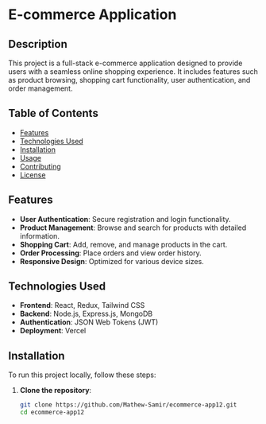 # E-commerce Application

## Description

This project is a full-stack e-commerce application designed to provide users with a seamless online shopping experience. It includes features such as product browsing, shopping cart functionality, user authentication, and order management.

## Table of Contents

- [Features](#features)
- [Technologies Used](#technologies-used)
- [Installation](#installation)
- [Usage](#usage)
- [Contributing](#contributing)
- [License](#license)

## Features

- **User Authentication**: Secure registration and login functionality.
- **Product Management**: Browse and search for products with detailed information.
- **Shopping Cart**: Add, remove, and manage products in the cart.
- **Order Processing**: Place orders and view order history.
- **Responsive Design**: Optimized for various device sizes.

## Technologies Used

- **Frontend**: React, Redux, Tailwind CSS
- **Backend**: Node.js, Express.js, MongoDB
- **Authentication**: JSON Web Tokens (JWT)
- **Deployment**: Vercel

## Installation

To run this project locally, follow these steps:

1. **Clone the repository**:

   ```bash
   git clone https://github.com/Mathew-Samir/ecommerce-app12.git
   cd ecommerce-app12
